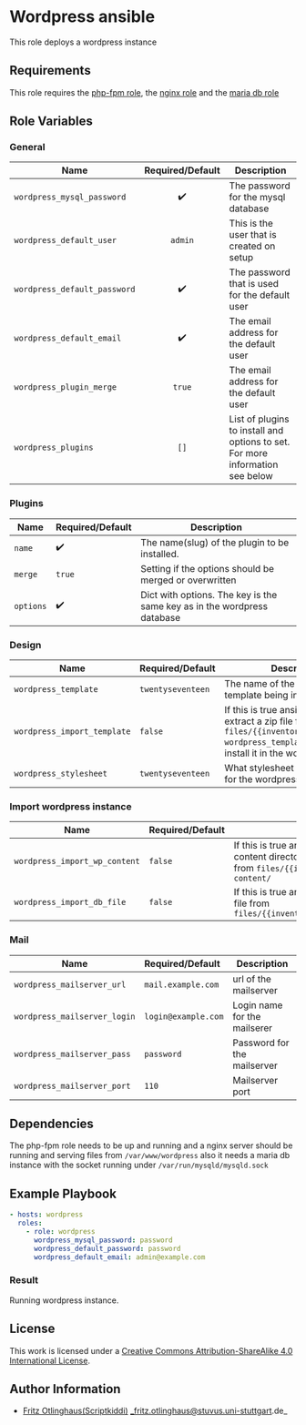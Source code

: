 # Wordpress ansible

This role deploys a wordpress instance 


## Requirements

This role requires the [php-fpm role](https://github.com/stuvusIT/php-fpm), the [nginx role](https://github.com/stuvusIT/nginx) and the [maria db role](https://github.com/stuvusIT/mariadb)


## Role Variables

### General

| Name                         | Required/Default   | Description                                                                   |
|------------------------------|:------------------:|-------------------------------------------------------------------------------|
| `wordpress_mysql_password`   | :heavy_check_mark: | The password for the mysql database                                           |
| `wordpress_default_user`     | `admin`            | This is the user that is created on setup                                     |
| `wordpress_default_password` | :heavy_check_mark: | The password that is used for the default user                                |
| `wordpress_default_email`    | :heavy_check_mark: | The email address for the default user                                        |
| `wordpress_plugin_merge`     | `true`             | The email address for the default user                                        |
| `wordpress_plugins`          | `[]`               | List of plugins to install and options to set. For more information see below |

### Plugins

| Name      | Required/Default   | Description                                                             |
|-----------|--------------------|-------------------------------------------------------------------------|
| `name`    | :heavy_check_mark: | The name(slug) of the plugin to be installed.                           |
| `merge`   | `true`             | Setting if the options should be merged or overwritten                  |
| `options` | :heavy_check_mark: | Dict with options. The key is the same key as in the wordpress database |

### Design

| Name                        | Required/Default  | Description                                                                                                                                                        |
|-----------------------------|-------------------|--------------------------------------------------------------------------------------------------------------------------------------------------------------------|
| `wordpress_template`        | `twentyseventeen` | The name of the wordpress template being in use                                                                                                                    |
| `wordpress_import_template` | `false`           | If this is true ansible will try to extract a zip file from   `files/{{inventory_hostname}}/{{ wordpress_template }}.zip ` and install it in the wordpress instace |
| `wordpress_stylesheet`      | `twentyseventeen` | What stylesheet should be used for the wordpress instance                                                                                                          |

### Import wordpress instance

| Name                          | Required/Default | Description                                                                                                                                 |
|-------------------------------|------------------|---------------------------------------------------------------------------------------------------------------------------------------------|
| `wordpress_import_wp_content` | `false`          | If this is true ansible will try to copy the wp-content directory over to the remote host from   `files/{{inventory_hostname}}/wp-content/` |
| `wordpress_import_db_file`    | `false`          | If this is true ansible will try to import an sql file from `files/{{inventory_hostname}}/wordpress.sql`                                    |

### Mail

| Name                         | Required/Default    | Description                  |
|------------------------------|:--------------------|------------------------------|
| `wordpress_mailserver_url`   | `mail.example.com`  | url of the mailserver        |
| `wordpress_mailserver_login` | `login@example.com` | Login name for the mailserer |
| `wordpress_mailserver_pass`  | `password`          | Password for the mailserver  |
| `wordpress_mailserver_port`  | `110`               | Mailserver port              |

## Dependencies

The php-fpm role needs to be up and running and a nginx server should be running and serving files from  `/var/www/wordpress` also it needs a maria db instance with the socket running under  `/var/run/mysqld/mysqld.sock`


## Example Playbook

```yml
- hosts: wordpress
  roles:
    - role: wordpress
      wordpress_mysql_password: password
      wordpress_default_password: password
      wordpress_default_email: admin@example.com
```

### Result

Running wordpress instance.

## License

This work is licensed under a [Creative Commons Attribution-ShareAlike 4.0 International License](http://creativecommons.org/licenses/by-sa/4.0/).


## Author Information

 * [Fritz Otlinghaus(Scriptkiddi)](https://github.com/Scriptkiddi) _fritz.otlinghaus@stuvus.uni-stuttgart.de_
